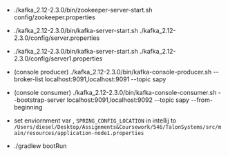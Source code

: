 - ./kafka_2.12-2.3.0/bin/zookeeper-server-start.sh config/zookeeper.properties
- ./kafka_2.12-2.3.0/bin/kafka-server-start.sh ./kafka_2.12-2.3.0/config/server.properties 
- ./kafka_2.12-2.3.0/bin/kafka-server-start.sh ./kafka_2.12-2.3.0/config/server1.properties 


- (console producer) ./kafka_2.12-2.3.0/bin/kafka-console-producer.sh --broker-list localhost:9091,localhost:9091 --topic sapy
- (console consumer) ./kafka_2.12-2.3.0/bin/kafka-console-consumer.sh --bootstrap-server localhost:9091,localhost:9092 --topic sapy --from-beginning


- set enviornment var ,  `SPRING_CONFIG_LOCATION` in intellij to `/Users/diesel/Desktop/Assignments&Coursework/546/TalonSystems/src/main/resources/application-node1.properties`
- ./gradlew bootRun